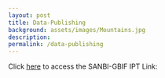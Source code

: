 ```yaml
---
layout: post
title: Data-Publishing
background: assets/images/Mountains.jpg
description: 
permalink: /data-publishing
---
```


Click [here](http://ipt.sanbi.org.za/iptsanbi/) to access the SANBI-GBIF IPT Link:

                                                    
